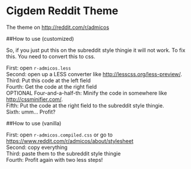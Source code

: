 # Cigdem Reddit Theme
The theme on http://reddit.com/r/admicos

##How to use (customized)

So, if you just put this on the subreddit style thingie it will not work. To
fix this. You need to convert this to css.

First: open `r-admicos.less`  
Second: open up a LESS converter like http://lesscss.org/less-preview/.  
Third: Put this code at the left field  
Fourth: Get the code at the right field  
OPTIONAL Four-and-a-half-th: Minify the code in somewhere like http://cssminifier.com/.  
Fifth: Put the code at the right field to the subreddit style thingie.  
Sixth: umm... Profit?

##How to use (vanilla)

First: open `r-admicos.compiled.css` or go to https://www.reddit.com/r/admicos/about/stylesheet  
Second: copy everything  
Third: paste them to the subreddit style thingie  
Fourth: Profit again with two less steps!  
